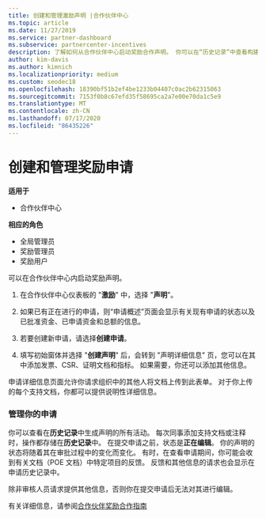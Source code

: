 ```yaml
---
title: 创建和管理激励声明 |合作伙伴中心
ms.topic: article
ms.date: 11/27/2019
ms.service: partner-dashboard
ms.subservice: partnercenter-incentives
description: 了解如何从合作伙伴中心启动奖励合作声明。 你可以在“历史记录”中查看构建申请所涉及的所有活动。
author: kim-davis
ms.author: kimnich
ms.localizationpriority: medium
ms.custom: seodec18
ms.openlocfilehash: 18390bf51b2ef4be1233b04407c0ac2b62315063
ms.sourcegitcommit: 7153f0b8c67efd35f58695ca2a7e00e70da1c5e9
ms.translationtype: MT
ms.contentlocale: zh-CN
ms.lasthandoff: 07/17/2020
ms.locfileid: "86435226"
---
```

# <a name="create-and-manage-an-incentives-claim"></a>创建和管理奖励申请

**适用于**
- 合作伙伴中心

**相应的角色**

- 全局管理员
- 奖励管理员
- 奖励用户

可以在合作伙伴中心内启动奖励声明。 

1. 在合作伙伴中心仪表板的 "**激励**" 中，选择 "**声明**"。

2.  如果已有正在进行的申请，则“申请概述”页面会显示有关现有申请的状态以及已批准资金、已申请资金和总额的信息。

3.  若要创建新申请，请选择**创建申请**。

4.  填写初始窗体并选择 "**创建声明**" 后，会转到 "声明详细信息" 页，您可以在其中添加发票、CSR、证明文档和指标。 如果需要，你还可以添加其他信息。

申请详细信息页面允许你请求组织中的其他人将文档上传到此表单。 对于你上传的每个支持文档，你都可以提供说明性详细信息。 

### <a name="manage-your-claims"></a>管理你的申请

你可以查看在**历史记录**中生成声明的所有活动。 每次同事添加支持文档或注释时，操作都存储在**历史记录**中。 在提交申请之前，状态是**正在编辑**。 你的声明的状态将随着其在审批过程中的变化而变化。 有时，在查看申请期间，你可能会收到有关文档（POE 文档）中特定项目的反馈。 反馈和其他信息的请求也会显示在申请历史记录中。 

除非审核人员请求提供其他信息，否则你在提交申请后无法对其进行编辑。

有关详细信息，请参阅[合作伙伴奖励合作指南](https://assets.microsoft.com/coop-guidebook.pdf)
